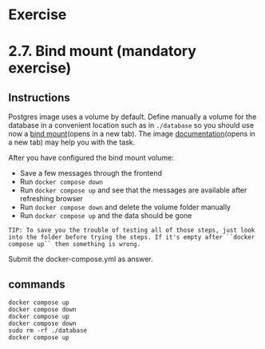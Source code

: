 # Exercise
# 2.7. Bind mount (mandatory exercise)
## Instructions
Postgres image uses a volume by default. Define manually a volume for the database in a convenient location such as in ``./database`` so you should use now a [bind mount]((https://docs.docker.com/engine/storage/bind-mounts/))(opens in a new tab). The image [documentation](https://github.com/docker-library/docs/blob/master/postgres/README.md#where-to-store-data)(opens in a new tab) may help you with the task.

After you have configured the bind mount volume:

- Save a few messages through the frontend
- Run ``docker compose down``
- Run ``docker compose up`` and see that the messages are available after refreshing browser
- Run ``docker compose down`` and delete the volume folder manually
- Run ``docker compose up`` and the data should be gone

```
TIP: To save you the trouble of testing all of those steps, just look into the folder before trying the steps. If it's empty after ``docker compose up`` then something is wrong.

```

Submit the docker-compose.yml as answer.

## commands

```
docker compose up
docker compose down
docker compose up
docker compose down 
sudo rm -rf ./database
docker compose up
```